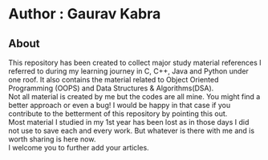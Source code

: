 # Author : Gaurav Kabra
## About 
This repository has been created to collect major study material references I referred to during my learning journey in C, C++, Java and Python under one roof. It also contains the material related to Object Oriented Programming (OOPS) and Data Structures & Algorithms(DSA).<br>
Not all material is created by me but the codes are all mine. You might find a better approach or even a bug! I would be happy in that case if you contribute to the betterment of this repository by pointing this out.<br>
Most material I studied in my 1st year has been lost as in those days I did not use to save each and every work. But whatever is there with me and is worth sharing is here now.<br>
I welcome you to further add your articles.<br>
